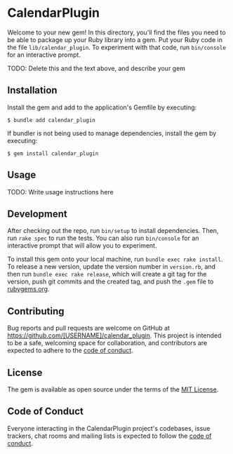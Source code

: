 # CalendarPlugin

Welcome to your new gem! In this directory, you'll find the files you need to be able to package up your Ruby library into a gem. Put your Ruby code in the file `lib/calendar_plugin`. To experiment with that code, run `bin/console` for an interactive prompt.

TODO: Delete this and the text above, and describe your gem

## Installation

Install the gem and add to the application's Gemfile by executing:

    $ bundle add calendar_plugin

If bundler is not being used to manage dependencies, install the gem by executing:

    $ gem install calendar_plugin

## Usage

TODO: Write usage instructions here

## Development

After checking out the repo, run `bin/setup` to install dependencies. Then, run `rake spec` to run the tests. You can also run `bin/console` for an interactive prompt that will allow you to experiment.

To install this gem onto your local machine, run `bundle exec rake install`. To release a new version, update the version number in `version.rb`, and then run `bundle exec rake release`, which will create a git tag for the version, push git commits and the created tag, and push the `.gem` file to [rubygems.org](https://rubygems.org).

## Contributing

Bug reports and pull requests are welcome on GitHub at https://github.com/[USERNAME]/calendar_plugin. This project is intended to be a safe, welcoming space for collaboration, and contributors are expected to adhere to the [code of conduct](https://github.com/[USERNAME]/calendar_plugin/blob/master/CODE_OF_CONDUCT.md).

## License

The gem is available as open source under the terms of the [MIT License](https://opensource.org/licenses/MIT).

## Code of Conduct

Everyone interacting in the CalendarPlugin project's codebases, issue trackers, chat rooms and mailing lists is expected to follow the [code of conduct](https://github.com/[USERNAME]/calendar_plugin/blob/master/CODE_OF_CONDUCT.md).
